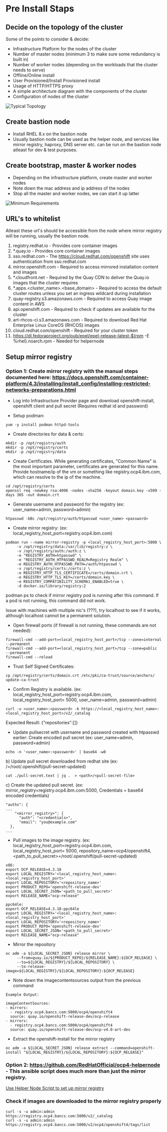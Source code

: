 # Pre Install Staps

## Decide on the topology of the cluster
Some of the points to consider & decide:
- Infrastructure Platform for the nodes of the cluster
- Number of master nodes (minimum 3 to make sure some redundancy is built in)
- Number of worker nodes (depending on the workloads that the cluster needs to serve)
- Offline/Online install
- User Provisioned/Install Provisioned install
- Usage of HTTP/HTTPS proxy
- A simple architecture diagram with the components of the cluster
- Configuration of nodes of the cluster

![Typical Topology](https://user-images.githubusercontent.com/13202504/90333130-b6288a80-dfe0-11ea-809a-dc264fe5301a.png)

## Create bastion node
- Install RHEL 8.x on the bastion node
- Usually bastion node can be used as the helper node, and services like mirror registry,
haproxy, DNS server etc. can be run on the bastion node atleast for dev & test purposes.

## Create bootstrap, master & worker nodes
- Depending on the infrastructure platform, create master and worker nodes
- Note down the mac address and ip address of the nodes
- Stop all the master and worker nodes, we can start it up latter

![Minimum Requirements](https://user-images.githubusercontent.com/13202504/90332160-54642280-dfd8-11ea-91a8-929c1c0d42c2.png)

## URL's to whitelist 

Atleast these url's should be accessible from the node where mirror registry will be running,
usually the bastion node.

1) registry.redhat.io - Provides core container images
2) *.quay.io - Provides core container images
3) sso.redhat.com - The https://cloud.redhat.com/openshift site uses authentication from sso.redhat.com
4) mirror.openshift.com - Required to access mirrored installation content and images
5) *.cloudfront.net - Required by the Quay CDN to deliver the Quay.io images that the cluster requires
6) *.apps.<cluster_name>.<base_domain> - Required to access the default cluster routes unless you set an ingress wildcard during installation
7) quay-registry.s3.amazonaws.com - Required to access Quay image content in AWS
8) api.openshift.com - Required to check if updates are available for the cluster
9) art-rhcos-ci.s3.amazonaws.com - Required to download Red Hat Enterprise Linux CoreOS (RHCOS) images
10) cloud.redhat.com/openshift - Required for your cluster token
11) https://dl.fedoraproject.org/pub/epel/epel-release-latest-$(rpm -E %rhel).noarch.rpm - Needed for helpernode

## Setup mirror registry

### Option 1: Create mirror registry with the manual steps documented here: https://docs.openshift.com/container-platform/4.3/installing/install_config/installing-restricted-networks-preparations.html

- Log into Infrastructure Provider page and download openshift-install, openshift client and pull secret
(Requires redhat id and password)

- Setup podman: 
```
yum -y install podman httpd-tools
```

- Create directories for data & certs: 
```
mkdir -p /opt/registry/auth
mkdir -p /opt/registry/certs
mkdir -p /opt/registry/data
```

- Create Certificates. While generating certificates, "Common Name" is the most important parameter, certificates are generated for this name. Provide hostname/ip of the vm or something like registry.ocp4.ibm.com, which can resolve to the ip of the machine.
```
cd /opt/registry/certs
openssl req -newkey rsa:4096 -nodes -sha256 -keyout domain.key -x509 -days 365 -out domain.crt
```

- Generate username and password for the registry (ex: user_name=admin, password=admin)
```
htpasswd -bBc /opt/registry/auth/htpasswd <user_name> <password> 
```

- Create mirror registry: (ex: local_registry_host_port=registry.ocp4.ibm.com)
```
podman run --name mirror-registry -p <local_registry_host_port>:5000 \ 
     -v /opt/registry/data:/var/lib/registry:z \
     -v /opt/registry/auth:/auth:z \
     -e "REGISTRY_AUTH=htpasswd" \
     -e "REGISTRY_AUTH_HTPASSWD_REALM=Registry Realm" \
     -e REGISTRY_AUTH_HTPASSWD_PATH=/auth/htpasswd \
     -v /opt/registry/certs:/certs:z \
     -e REGISTRY_HTTP_TLS_CERTIFICATE=/certs/domain.crt \
     -e REGISTRY_HTTP_TLS_KEY=/certs/domain.key \
     -e REGISTRY_COMPATIBILITY_SCHEMA1_ENABLED=true \
     -d docker.io/library/registry:2
```

podman ps to check if mirror registry pod is running after this command. If a pod is not running,
this command did not work.

Issue with machines with multiple nic's (???), try localhost to see if it works, although localhost
cannot be a permanent solution.

- Open firewall ports (if firewall is not running, these commands are not needed):
```
firewall-cmd --add-port=<local_registry_host_port>/tcp --zone=internal --permanent 
firewall-cmd --add-port=<local_registry_host_port>/tcp --zone=public   --permanent 
firewall-cmd --reload
```

- Trust Self Signed Certificates:
```
cp /opt/registry/certs/domain.crt /etc/pki/ca-trust/source/anchors/
update-ca-trust
```

- Confirm Registry is available. (ex: local_registry_host_port=registry.ocp4.ibm.com, local_registry_host_port= 5000, user_name=admin, password=admin)
```
curl -u <user_name>:<password> -k https://<local_registry_host_name>:<local_registry_host_port>/v2/_catalog 
```
Expected Result: {"repositories":[]}

- Update pullsecret with username and password created with htpasswd earlier:
Create encoded pull secret (ex: user_name=admin, password=admin)
```
echo -n '<user_name>:<password>' | base64 -w0
```

b) Update pull secret downloaded from redhat site  (ex: <path>/<pull-secret-file>=/root/.openshift/pull-secret-updated)
```
cat ./pull-secret.text | jq .  > <path>/<pull-secret-file>
```

c) Create the updated pull secret. (ex: mirror_registry=registry.ocp4.ibm.com:5000, Credentials = base64 encoded credentials)
```
"auths": {
...
    "<mirror_registry>": { 
      "auth": "<credentials>", 
      "email": "you@example.com"
  },
...
```

- Pull images to the image registry. (ex: local_registry_host_port=registry.ocp4.ibm.com, local_registry_host_port= 5000, repository_name=ocp4/openshift4, <path_to_pull_secret>=/root/.openshift/pull-secret-updated)
```
x86:
export OCP_RELEASE=4.3.18 
export LOCAL_REGISTRY='<local_registry_host_name>:<local_registry_host_port>' 
export LOCAL_REPOSITORY='<repository_name>' 
export PRODUCT_REPO='openshift-release-dev' 
export LOCAL_SECRET_JSON='<path_to_pull_secret>' 
export RELEASE_NAME="ocp-release" 

ppc64le:
export OCP_RELEASE=4.3.18-ppc64le
export LOCAL_REGISTRY='<local_registry_host_name>:<local_registry_host_port>' 
export LOCAL_REPOSITORY='<repository_name>' 
export PRODUCT_REPO='openshift-release-dev' 
export LOCAL_SECRET_JSON='<path_to_pull_secret>' 
export RELEASE_NAME="ocp-release" 
```

- Mirror the repository
```
oc adm -a ${LOCAL_SECRET_JSON} release mirror \
     --from=quay.io/${PRODUCT_REPO}/${RELEASE_NAME}:${OCP_RELEASE} \
     --to=${LOCAL_REGISTRY}/${LOCAL_REPOSITORY} \
     --to-release-image=${LOCAL_REGISTRY}/${LOCAL_REPOSITORY}:${OCP_RELEASE}
```

- Note down the imagecontentsources output from the previous command
```
Example Output:

imageContentSources:
- mirrors:
  - registry.ocp4.bancs.com:5000/ocp4/openshift4
  source: quay.io/openshift-release-dev/ocp-release
- mirrors:
  - registry.ocp4.bancs.com:5000/ocp4/openshift4
  source: quay.io/openshift-release-dev/ocp-v4.0-art-dev
```

- Extract the openshift-install for the mirror registry
```
oc adm -a ${LOCAL_SECRET_JSON} release extract --command=openshift-install "${LOCAL_REGISTRY}/${LOCAL_REPOSITORY}:${OCP_RELEASE}"
```

### Option 2: https://github.com/RedHatOfficial/ocp4-helpernode - This ansible script does much more than just the mirror registry. 
[Use Helper Node Script to set up mirror registry](https://github.com/abalasu1/Openshift/blob/master/4.x/installation/Helper-Node.md#to-setup-local-registry)

### Check if images are downloaded to the mirror registry properly
```
curl -s -u admin:admin https://registry.ocp4.bancs.com:5000/v2/_catalog
curl -s -u admin:admin https://registry.ocp4.bancs.com:5000/v2/ocp4/openshift4/tags/list
```